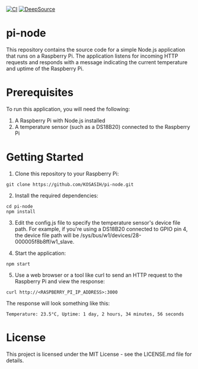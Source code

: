 [![CI](https://github.com/KOSASIH/pi-node/actions/workflows/blank.yml/badge.svg)](https://github.com/KOSASIH/pi-node/actions/workflows/blank.yml)
[![DeepSource](https://app.deepsource.com/gh/KOSASIH/pi-node.svg/?label=active+issues&show_trend=true&token=Wm_z7gVv53FW1L6T7p4mrn0i)](https://app.deepsource.com/gh/KOSASIH/pi-node/)

# pi-node

This repository contains the source code for a simple Node.js application that runs on a Raspberry Pi. The application listens for incoming HTTP requests and responds with a message indicating the current temperature and uptime of the Raspberry Pi.

# Prerequisites

To run this application, you will need the following:

1. A Raspberry Pi with Node.js installed
2. A temperature sensor (such as a DS18B20) connected to the Raspberry Pi

# Getting Started

1. Clone this repository to your Raspberry Pi:

```
git clone https://github.com/KOSASIH/pi-node.git
```

2. Install the required dependencies:

```
cd pi-node
npm install
```

3. Edit the config.js file to specify the temperature sensor's device file path. For example, if you're using a DS18B20 connected to GPIO pin 4, the device file path will be /sys/bus/w1/devices/28-000005f8b8ff/w1_slave.

4. Start the application:

```
npm start
```

5. Use a web browser or a tool like curl to send an HTTP request to the Raspberry Pi and view the response:

```
curl http://<RASPBERRY_PI_IP_ADDRESS>:3000
```

The response will look something like this:

```
Temperature: 23.5°C, Uptime: 1 day, 2 hours, 34 minutes, 56 seconds
```

# License

This project is licensed under the MIT License - see the LICENSE.md file for details.
